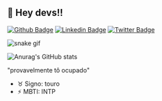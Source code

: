 ## 👋 Hey devs!!

[![Github Badge](https://img.shields.io/badge/-Github-000?style=flat-square&logo=Github&logoColor=white&link=https://github.com/gustav0meira)](https://github.com/gustav0meira)
[![Linkedin Badge](https://img.shields.io/badge/-LinkedIn-blue?style=flat-square&logo=Linkedin&logoColor=white&link=https://www.linkedin.com/in/gustav0meira/)](https://www.linkedin.com/in/gustav0meira/)
[![Twitter Badge](https://img.shields.io/badge/-Twitter-1ca0f1?style=flat-square&labelColor=1ca0f1&logo=twitter&logoColor=white&link=https://twitter.com/__gustx)](https://twitter.com/__gustx)

![snake gif](https://github.com/gustav0meira/gustav0meira/blob/output/github-contribution-grid-snake.svg)

![Anurag's GitHub stats](https://github-readme-stats.vercel.app/api?username=gustav0meira&show_icons=true&bg_color=00000000)

"provavelmente tô ocupado"

- ♉ Signo: touro
- ⚡ MBTI: INTP
